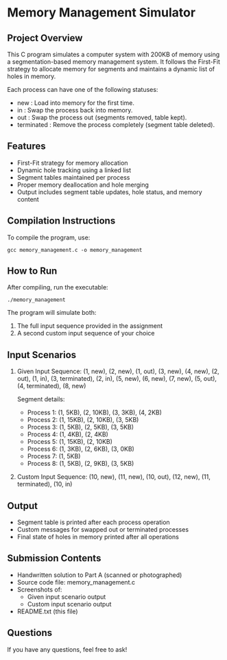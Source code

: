 Memory Management Simulator
===========================

Project Overview
----------------
This C program simulates a computer system with 200KB of memory using a segmentation-based memory 
management system. It follows the First-Fit strategy to allocate memory for segments and maintains 
a dynamic list of holes in memory.

Each process can have one of the following statuses:
- new         : Load into memory for the first time.
- in          : Swap the process back into memory.
- out         : Swap the process out (segments removed, table kept).
- terminated  : Remove the process completely (segment table deleted).

Features
--------
- First-Fit strategy for memory allocation
- Dynamic hole tracking using a linked list
- Segment tables maintained per process
- Proper memory deallocation and hole merging
- Output includes segment table updates, hole status, and memory content

Compilation Instructions
------------------------
To compile the program, use:

    gcc memory_management.c -o memory_management

How to Run
----------
After compiling, run the executable:

    ./memory_management

The program will simulate both:
1. The full input sequence provided in the assignment
2. A second custom input sequence of your choice

Input Scenarios
---------------
1. Given Input Sequence:
    (1, new), (2, new), (1, out), (3, new), (4, new),
    (2, out), (1, in), (3, terminated), (2, in), 
    (5, new), (6, new), (7, new), (5, out), 
    (4, terminated), (8, new)

    Segment details:
    - Process 1: (1, 5KB), (2, 10KB), (3, 3KB), (4, 2KB)
    - Process 2: (1, 15KB), (2, 10KB), (3, 5KB)
    - Process 3: (1, 5KB), (2, 5KB), (3, 5KB)
    - Process 4: (1, 4KB), (2, 4KB)
    - Process 5: (1, 15KB), (2, 10KB)
    - Process 6: (1, 3KB), (2, 6KB), (3, 0KB)
    - Process 7: (1, 5KB)
    - Process 8: (1, 5KB), (2, 9KB), (3, 5KB)

2. Custom Input Sequence:
    (10, new), (11, new), (10, out), 
    (12, new), (11, terminated), (10, in)

Output
------
- Segment table is printed after each process operation
- Custom messages for swapped out or terminated processes
- Final state of holes in memory printed after all operations

Submission Contents
-------------------
- Handwritten solution to Part A (scanned or photographed)
- Source code file: memory_management.c
- Screenshots of:
    - Given input scenario output
    - Custom input scenario output
- README.txt (this file)

Questions
---------
If you have any questions, feel free to ask!
